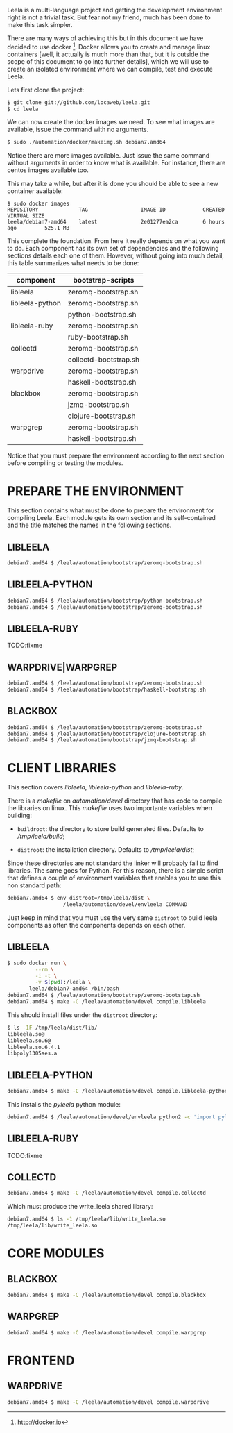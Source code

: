 Leela is a multi-language project and getting the development
environment right is not a trivial task. But fear not my friend, much
has been done to make this task simpler.

There are many ways of achieving this but in this document we have
decided to use docker [^1]. Docker allows you to
create and manage linux containers [well, it actually is much more
than that, but it is outside the scope of this document to go into
further details], which we will use to create an isolated
environment where we can compile, test and execute Leela.

[^1]: http://docker.io

Lets first clone the project:

```.bash
$ git clone git://github.com/locaweb/leela.git
$ cd leela
```

We can now create the docker images we need. To see what images are
available, issue the command with no arguments.

```.bash
$ sudo ./automation/docker/makeimg.sh debian7.amd64
```

Notice there are more images available. Just issue the same command
without arguments in order to know what is available. For instance,
there are centos images available too.

This may take a while, but after it is done you should be able to see
a new container available:

    $ sudo docker images
    REPOSITORY             TAG                 IMAGE ID            CREATED             VIRTUAL SIZE
    leela/debian7-amd64    latest              2e01277ea2ca        6 hours ago         525.1 MB


This complete the foundation. From here it really depends on what you
want to do. Each component has its own set of dependencies and the
following sections details each one of them. However, without going
into much detail, this table summarizes what needs to be done:

| component       | bootstrap-scripts     |
|-----------------|---------------------- |
| libleela        | zeromq-bootstrap.sh   |
| libleela-python | zeromq-bootstrap.sh   |
|                 | python-bootstrap.sh   |
| libleela-ruby   | zeromq-bootstrap.sh   |
|                 | ruby-bootstrap.sh     |
| collectd        | zeromq-bootstrap.sh   |
|                 | collectd-bootstrap.sh |
| warpdrive       | zeromq-bootstrap.sh   |
|                 | haskell-bootstrap.sh  |
| blackbox        | zeromq-bootstrap.sh   |
|                 | jzmq-bootstrap.sh     |
|                 | clojure-bootstrap.sh  |
| warpgrep        | zeromq-bootstrap.sh   |
|                 | haskell-bootstrap.sh  |

Notice that you must prepare the environment according to the next
section before compiling or testing the modules.

# PREPARE THE ENVIRONMENT

This section contains what must be done to prepare the environment for
compiling Leela. Each module gets its own section and its
self-contained and the title matches the names in the following
sections.

## LIBLEELA

```.bash
debian7.amd64 $ /leela/automation/bootstrap/zeromq-bootstrap.sh
```

## LIBLEELA-PYTHON

```.bash
debian7.amd64 $ /leela/automation/bootstrap/python-bootstrap.sh
debian7.amd64 $ /leela/automation/bootstrap/zeromq-bootstrap.sh
```

## LIBLEELA-RUBY

TODO:fixme

## WARPDRIVE|WARPGREP

```.bash
debian7.amd64 $ /leela/automation/bootstrap/zeromq-bootstrap.sh
debian7.amd64 $ /leela/automation/bootstrap/haskell-bootstrap.sh
```

## BLACKBOX

```.bash
debian7.amd64 $ /leela/automation/bootstrap/zeromq-bootstrap.sh
debian7.amd64 $ /leela/automation/bootstrap/clojure-bootstrap.sh
debian7.amd64 $ /leela/automation/bootstrap/jzmq-bootstrap.sh
```

# CLIENT LIBRARIES

This section covers _libleela_, _libleela-python_ and _libleela-ruby_.

There is a _makefile_ on _automation/devel_ directory that has code to
compile the libraries on linux. This _makefile_ uses two importante
variables when building:

* ``buildroot``: the directory to store build generated
  files. Defaults to _/tmp/leela/build_;

* ``distroot``: the installation directory. Defaults to
  _/tmp/leela/dist_;

Since these directories are not standard the linker will probably fail
to find libraries. The same goes for Python. For this reason, there is
a simple script that defines a couple of environment variables that
enables you to use this non standard path:

```.bash
debian7.amd64 $ env distroot=/tmp/leela/dist \
                  /leela/automation/devel/envleela COMMAND
```

Just keep in mind that you must use the very same ``distroot`` to
build leela components as often the components depends on each other.

## LIBLEELA

```.bash
$ sudo docker run \
         --rm \
         -i -t \
         -v $(pwd):/leela \
       leela/debian7-amd64 /bin/bash
debian7.amd64 $ /leela/automation/bootstrap/zeromq-bootstap.sh
debian7.amd64 $ make -C /leela/automation/devel compile.libleela
```

This should install files under the ``distroot`` directory:

```.bash
$ ls -1F /tmp/leela/dist/lib/
libleela.so@
libleela.so.6@
libleela.so.6.4.1
libpoly1305aes.a
```

## LIBLEELA-PYTHON

```.bash
debian7.amd64 $ make -C /leela/automation/devel compile.libleela-python
```

This installs the *pyleela* python module:

```.bash
debian7.amd64 $ /leela/automation/devel/envleela python2 -c 'import pyleela.lql; print("ok");'
```

## LIBLEELA-RUBY

TODO:fixme

## COLLECTD

```.bash
debian7.amd64 $ make -C /leela/automation/devel compile.collectd
```

Which must produce the write_leela shared library:

```.bash
debian7.amd64 $ ls -1 /tmp/leela/lib/write_leela.so
/tmp/leela/lib/write_leela.so
```

# CORE MODULES

## BLACKBOX

```.bash
debian7.amd64 $ make -C /leela/automation/devel compile.blackbox
```

## WARPGREP

```.bash
debian7.amd64 $ make -C /leela/automation/devel compile.warpgrep
```

# FRONTEND

## WARPDRIVE

```.bash
debian7.amd64 $ make -C /leela/automation/devel compile.warpdrive
```

